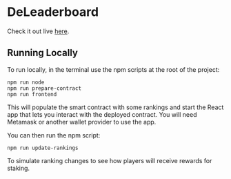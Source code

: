 # DeLeaderboard

Check it out live [here](https://master.d3g1nzgxr2hsak.amplifyapp.com/).

## Running Locally

To run locally, in the terminal use the npm scripts at the root of the project:

```shell
npm run node
npm run prepare-contract
npm run frontend
```

This will populate the smart contract with some rankings and start the React app that lets you interact with the
deployed contract. You will need Metamask or another wallet provider to use the app.

You can then run the npm script:

```shell
npm run update-rankings
```

To simulate ranking changes to see how players will receive rewards for staking. 